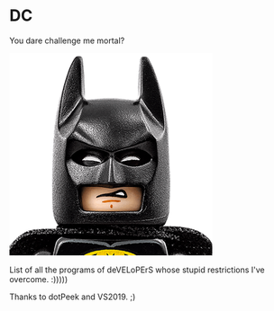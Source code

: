 # DC
You dare challenge me mortal?

![BATMAN](https://github.com/theerfan/DC/blob/master/images/BATMAN.png)

List of all the programs of deVELoPErS whose stupid restrictions I've overcome. :)))))

Thanks to dotPeek and VS2019. ;)
